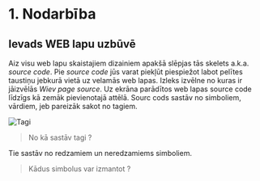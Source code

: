 # 1. Nodarbība
## Ievads WEB lapu uzbūvē  
Aiz visu web lapu skaistajiem dizainiem apakšā slēpjas tās skelets a.k.a. *source code*. Pie *source code* jūs varat piekļūt piespiežot labot pelītes taustiņu jebkurā vietā uz velamās web lapas. Izleks izvēlne no kuras ir jāizvēlās *Wiev page source*. Uz ekrāna parādītos web lapas source code līdzīgs kā zemāk pievienotajā attēlā. Sourc cods sastāv no simboliem, vārdiem, jeb pareizāk sakot no tagiem.

![Tagi](https://user-images.githubusercontent.com/104782418/166294309-19cffdbb-07c7-450b-95a3-5a1371858d13.JPG)  
 

> No kā sastāv tagi ?  

Tie sastāv no redzamiem un neredzamiems simboliem.

> Kādus simbolus var izmantot ?  



###


